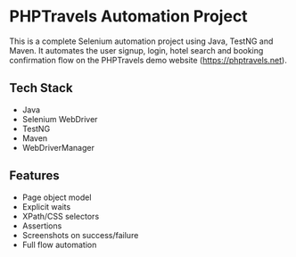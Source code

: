 # PHPTravels Automation Project

This is a complete Selenium automation project using Java, TestNG and Maven. It automates the user signup, login, hotel search and booking confirmation flow on the PHPTravels demo website
(https://phptravels.net).


##  Tech Stack
- Java
- Selenium WebDriver
- TestNG
- Maven
- WebDriverManager

##  Features
- Page object model
- Explicit waits
- XPath/CSS selectors
- Assertions
- Screenshots on success/failure
- Full flow automation


